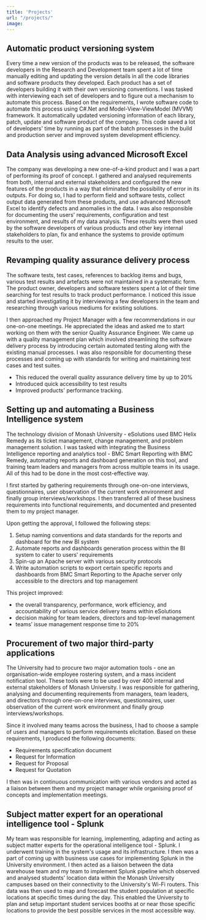 ```yaml
---
title: 'Projects'
url: "/projects/"
image: 
---
```

## Automatic product versioning system   
Every time a new version of the products was to be released, the software developers in the Research and Development team spent a lot of time manually editing and updating the version details in all the code libraries and software products they developed. Each product has a set of developers building it with their own versioning conventions. I was tasked with interviewing each set of developers and to figure out a mechanism to automate this process. 
Based on the requirements, I wrote software code to automate this process using C#.Net and Model-View-ViewModel (MVVM) framework. It automatically updated versioning information of each library, patch, update and software product of the company. This code saved a lot of developers' time by running as part of the batch processes in the build and production server and improved system development efficiency.   

## Data Analysis using advanced Microsoft Excel   
The company was developing a new one-of-a-kind product and I was a part of performing its proof of concept. I gathered and analysed requirements from both, internal and external stakeholders and configured the new features of the products in a way that eliminated the possibility of error in its outputs. For doing so, I had to perform field and software tests, collect output data generated from these products, and use advanced Microsoft Excel to identify defects and anomalies in the data. I was also responsible for documenting the users' requirements, configuration and test environment, and results of my data analysis. These results were then used by the software developers of various products and other key internal stakeholders to plan, fix and enhance the systems to provide optimum results to the user.  

## Revamping quality assurance delivery process   
The software tests, test cases, references to backlog items and bugs, various test results and artefacts were not maintained in a systematic form. The product owner, developers and software testers spent a lot of their time searching for test results to track product performance. I noticed this issue and started investigating it by interviewing a few developers in the team and researching through various mediums for existing solutions.  

I then approached my Project Manager with a few recommendations in our one-on-one meetings. He appreciated the ideas and asked me to start working on them with the senior Quality Assurance Engineer. We came up with a quality management plan which involved streamlining the software delivery process by introducing certain automated testing along with the existing manual processes. I was also responsible for documenting these processes and coming up with standards for writing and maintaining test cases and test suites.  
* This reduced the overall quality assurance delivery time by up to 20% 
* Introduced quick accessibility to test results 
* Improved products' performance tracking.  

## Setting up and automating a Business Intelligence system   
The technology division of Monash University - eSolutions used BMC Helix Remedy as its ticket management, change management, and problem management solution. I was tasked with integrating the Business Intelligence reporting and analytics tool - BMC Smart Reporting with BMC Remedy, automating reports and dashboard generation on this tool, and training team leaders and managers from across multiple teams in its usage. All of this had to be done in the most cost-effective way.  

I first started by gathering requirements through one-on-one interviews, questionnaires, user observation of the current work environment and finally group interviews/workshops. I then transferred all of these business requirements into functional requirements, and documented and presented them to my project manager.  

Upon getting the approval, I followed the following steps:   
1. Setup naming conventions and data standards for the reports and dashboard for the new BI system 
2. Automate reports and dashboards generation process within the BI system to cater to users' requirements 
3. Spin-up an Apache server with various security protocols 
4. Write automation scripts to export certain specific reports and dashboards from BMC Smart Reporting to the Apache server only accessible to the directors and top management   

This project improved:   
* the overall transparency, performance, work efficiency, and accountability of various service delivery teams within eSolutions   
* decision making for team leaders, directors and top-level management   
* teams’ issue management response time to 20%  

## Procurement of two major third-party applications   
The University had to procure two major automation tools - one an organisation-wide employee rostering system, and a mass incident notification tool. These tools were to be used by over 400 internal and external stakeholders of Monash University. I was responsible for gathering, analysing and documenting requirements from managers, team leaders, and directors through one-on-one interviews, questionnaires, user observation of the current work environment and finally group interviews/workshops.  

Since it involved many teams across the business, I had to choose a sample of users and managers to perform requirements elicitation. Based on these requirements, I produced the following documents:  
* Requirements specification document 
* Request for Information 
* Request for Proposal 
* Request for Quotation   

I then was in continuous communication with various vendors and acted as a liaison between them and my project manager while organising proof of concepts and implementation meetings.  

## Subject matter expert for an operational intelligence tool - Splunk   
My team was responsible for learning, implementing, adapting and acting as subject matter experts for the operational intelligence tool - Splunk. I underwent training in the system's usage and its infrastructure. I then was a part of coming up with business use cases for implementing Splunk in the University environment. I then acted as a liaison between the data warehouse team and my team to implement Splunk pipeline which observed and analysed students' location data within the Monash University campuses based on their connectivity to the University's Wi-Fi routers. This data was then used to map and forecast the student population at specific locations at specific times during the day. This enabled the University to plan and setup important student services booths at or near those specific locations to provide the best possible services in the most accessible way.

